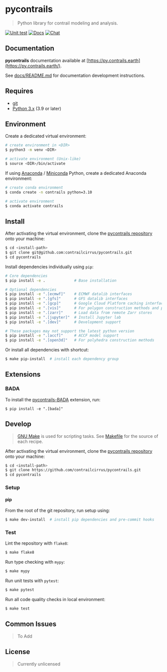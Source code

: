 # **pycontrails**

> Python library for contrail modeling and analysis.

[![Unit test](https://github.com/contrailcirrus/pycontrails/actions/workflows/test.yml/badge.svg)](https://github.com/contrailcirrus/pycontrails/actions/workflows/test.yml)
[![Docs](https://github.com/contrailcirrus/pycontrails/actions/workflows/docs.yml/badge.svg)](https://github.com/contrailcirrus/pycontrails/actions/workflows/docs.yml)
[![Chat](https://img.shields.io/matrix/pycontrails-community:matrix.org.svg?label=Chat&logo=matrix)](https://matrix.to/#/#pycontrails-community:matrix.org)

## Documentation

**pycontrails** documentation available at [https://py.contrails.earth](https://py.contrails.earth/).

See [docs/README.md](docs/README.md) for documentation development instructions.

## Requires

- [git](https://git-scm.com/)
- [Python 3.x](https://www.python.org/downloads/) (3.9 or later)

## Environment

Create a dedicated virtual environment:

```bash
# create environment in <DIR>
$ python3 -m venv <DIR>

# activate environment (Unix-like)
$ source <DIR>/bin/activate
```

If using [Anaconda](https://www.anaconda.com/) / [Miniconda](https://docs.conda.io/en/latest/miniconda.html) Python, create a dedicated Anaconda environment:

```bash
# create conda environment
$ conda create -n contrails python=3.10

# activate environment
$ conda activate contrails
```

## Install

After activating the virtual environment, clone the [pycontrails repository](https://github.com/contrailcirrus/pycontrails) onto your machine:

```bash
$ cd <install-path>
$ git clone git@github.com:contrailcirrus/pycontrails.git
$ cd pycontrails
```

Install dependencies individually using `pip`:

```bash
# Core dependencies
$ pip install -e .             # Base installation

# Optional dependencies
$ pip install -e ".[ecmwf]"    # ECMWF datalib interfaces
$ pip install -e ".[gfs]"      # GFS datalib interfaces
$ pip install -e ".[gcp]"      # Google Cloud Platform caching interface
$ pip install -e ".[vis]"      # For polygon construction methods and plotting support 
$ pip install -e ".[zarr]"     # Load data from remote Zarr stores
$ pip install -e ".[jupyter]"  # Install Jupyter lab
$ pip install -e ".[dev]"      # Development support

# These packages may not support the latest python version
$ pip install -e ".[accf]"     # ACCF model support
$ pip install -e ".[open3d]"   # For polyhedra construction methods
```

Or install all dependencies with shortcut:

```bash
$ make pip-install  # install each dependency group
```

## Extensions

### BADA

To install the [pycontrails-BADA](https://github.com/contrailcirrus/pycontrails-bada) extension, run:

```
$ pip install -e ".[bada]"
```


## Develop

> [GNU Make](https://www.gnu.org/software/make/) is used for scripting tasks.
> See [Makefile](Makefile) for the source of each recipe.

After activating the virtual environment, clone the [pycontrails repository](https://github.com/contrailcirrus/pycontrails) onto your machine:

```bash
$ cd <install-path>
$ git clone https://github.com/contrailcirrus/pycontrails.git
$ cd pycontrails
```

### Setup

#### pip

From the root of the git repository, run setup using:

```bash
$ make dev-install  # install pip dependencies and pre-commit hooks
```

### Test

Lint the repository with `flake8`:

```bash
$ make flake8
```

Run type checking with `mypy`:

```bash
$ make mypy
```

Run unit tests with `pytest`:

```bash
$ make pytest
```

Run all code quality checks in local environment:

```bash
$ make test
```

## Common Issues

> To Add

## License

> Currently unlicensed
